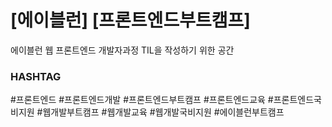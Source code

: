 # [에이블런] [프론트엔드부트캠프] 

에이블런 웹 프론트엔드 개발자과정 TIL을 작성하기 위한 공간


### HASHTAG
#프론트엔드 #프론트엔드개발 #프론트엔드부트캠프 #프론트엔드교육 #프론트엔드국비지원 #웹개발부트캠프 #웹개발교육 #웹개발국비지원 #에이블런부트캠프

